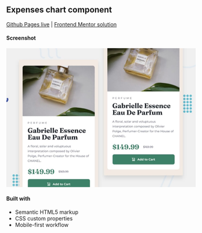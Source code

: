 ## Expenses chart component
[Github Pages live](https://candybuy.github.io/expenses-chart-component//) | [Frontend Mentor solution](https://www.frontendmentor.io/challenges/expenses-chart-component-e7yJBUdjwt)

#### Screenshot
![Mobile view](./images/mobile-design.jpg)


#### Built with
- Semantic HTML5 markup
- CSS custom properties
- Mobile-first workflow
